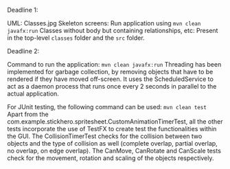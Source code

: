 Deadline 1:

UML: Classes.jpg
Skeleton screens: Run application using `mvn clean javafx:run`
Classes without body but containing relationships, etc: Present in the top-level `classes` folder and the `src` folder.

Deadline 2:

Command to run the application: `mvn clean javafx:run`
Threading has been implemented for garbage collection, by removing objects that have to be rendered if they have moved off-screen.
It uses the ScheduledService to act as a daemon process that runs once every 2 seconds in parallel to the actual application.

For JUnit testing, the following command can be used: `mvn clean test`
Apart from the com.example.stickhero.spritesheet.CustomAnimationTimerTest, all the other tests incorporate the use of TestFX to create test the functionalities within the GUI.
The CollisionTimerTest checks for the collision between two objects and the type of collision as well (complete overlap, partial overlap, no overlap, on edge overlap).
The CanMove, CanRotate and CanScale tests check for the movement, rotation and scaling of the objects respectively.